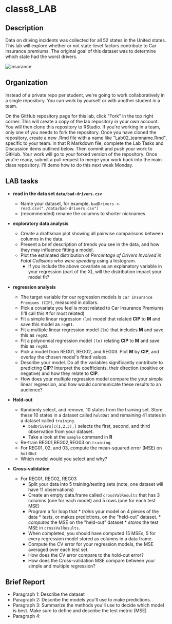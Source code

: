 # class8_LAB


## Description

Data on driving incidents was collected for all 52 states in the United states.
This lab will explore whether or not state-level factors contribute to Car insurance premiums.
The original goal of this dataset was to determine which state had the worst drivers.

![insurance](https://github.com/mhc-stat340-f2019-sec02/class8_LAB/blob/master/featured.jpeg)

## Organization
Instead of a private repo per student, we're going to work collaboratively in a single repository.
You can work by yourself or with another student in a team.

On the GitHub repository page for this lab, click "Fork" in the top right corner. This will create a copy of the lab repository in your own account. You will then clone this repository to RStudio. If you're working in a team, only one of you needs to fork the repository. Once you have cloned the repository, create a new .Rmd file with a name like "Lab02_teamname.Rmd", specific to your team. In that R Markdown file, complete the Lab Tasks and Discussion items outlined below. Then commit and push your work to GitHub. Your work will go to your forked version of the repository. Once you're ready, submit a pull request to merge your work back into the main class repository. I'll demo how to do this next week Monday.

## LAB tasks

* **read in the data set `data/bad-drivers.csv`**
  * Name your dataset, for example, `badDrivers <- read.csv("./data/bad-drivers.csv")`
  * (recommended) rename the columns to shorter nicknames
* **exploratory data analysis**
  * Create a draftsman plot showing all pairwise comparisons between columns in the data.
  * Present a brief description of trends you see in the data, and how they may influence fitting a model.
  * Plot the estimated distribution of _Percentage of Drivers Involved in Fatal Collisions who were speeding_ using a histogram.
	  * If you include the above covariate as an explanatory variable in your regression (part of the X), will the distribution impact your model fit?
* **regression analysis**
  * The target variable for our regression models is `Car Insurance Premiums (CIP)`, measured in dollars.
  * Pick a covariate you feel is most related to Car Insurance Premiums (I'll call this `M` for most related)
  * Fit a simple linear regression `(lm)` model that related **CIP** to **M** and save this model as `reg01`. 
  * Fit a multiple linear regression model `(lm)` that includes **M** and save this as `reg02`.
  * Fit a polynomial regression model `(lm)` relating **CIP** to **M** and save this as `reg03`.
  * Pick a model from REG01, REG02, and REG03. Plot **M** by **CIP**, and overlay the chosen model's fitted values.
  * Describe your model. Do all the variables significantly contribute to predicting **CIP**? Interpret the coefficients, their direction (positive or negative) and how they relate to **CIP**.
  * How does your multiple regression model compare the your simple linear regression, and how would communicate these results to an audience?  
  
* **Hold-out**
  * Randomly select, and remove, 10 states from the training set. Store these 10 states in a dataset called `holdOut` and remaining 41 states in a dataset called `training`.
     * `badDrivers[c(1,2,3),]` selects the first, second, and third observation from your dataset.
     *  Take a look at the `sample` command in **R**
  * Re-train REG01,REG02,REG03 on `training`
  * For REG01, 02, and 03, compute the mean-squared error (MSE) on `holdOut`
  * Which model would you select and why?
  
* **Cross-validation**
  * For REG01, REG02, REG03
    * Split your data into 5 training/testing sets (note, one dataset will have 11 observations)
	* Create an empty data.frame called `crossValResults` that has 3 columns (one for each model) and 5 rows (one for each test MSE)
    * Program a for loop that
	      * *trains* your model on 4 pieces of the data
		  * *tests*, or makes predictions, on the "held-out" dataset. 
		  * *computes* the MSE on the "held-out" dataset
		  * *stores* the test MSE in `crossValResults`. 
    * When completed, you should have computed 15 MSEs, 5 for every regression model stored as columns in a data frame.
    * Compute the CV error for your regression models, the MSE averaged over each test set.
	* How does the CV error compare to the hold-out error?
	* How does the Cross-validation MSE compare between your simple and multiple regression?
  
## Brief Report

* Paragraph 1: Describe the dataset
* Paragraph 2: Describe the models you'll use to make predictions.
* Paragraph 3: Summarize the methods you'll use to decide which model is best. Make sure to define and describe the test metric (MSE)
* Paragraph 4: 







  
